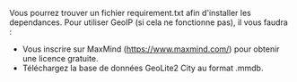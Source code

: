 Vous pourrez trouver un fichier requirement.txt afin d'installer les dependances.
Pour utiliser GeoIP (si cela ne fonctionne pas), il vous faudra :
- Vous inscrire sur MaxMind (https://www.maxmind.com/) pour obtenir une licence gratuite.
- Téléchargez la base de données GeoLite2 City au format .mmdb.